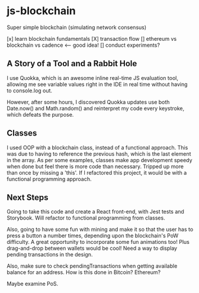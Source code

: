 # js-blockchain
Super simple blockchain (simulating network consensus)

[x] learn blockchain fundamentals
[X] transaction flow
[] ethereum vs blockchain vs cadence <-- good idea!
[] conduct experiments?

## A Story of a Tool and a Rabbit Hole
I use Quokka, which is an awesome inline real-time JS evaluation tool, allowing me see variable values right in the IDE in real time without having to console.log out.

However, after some hours, I discovered Quokka updates use both Date.now() and Math.random() and reinterpret my code every keystroke, which defeats the purpose.

## Classes
I used OOP with a blockchain class, instead of a functional approach. This was due to having to reference the previous hash, which is the last element in the array. As per some examples, classes make app development speedy when done but feel there is more code than necessary. Tripped up more than once by missing a 'this'.  If I refactored this project, it would be with a functional programming approach.

## Next Steps
Going to take this code and create a React front-end, with Jest tests and Storybook. Will refactor to functional programming from classes.

Also, going to have some fun with mining and make it so that the user has to press a button a number times, depending upon the blockchain's PoW difficulty. A great opportunity to incorporate some fun animations too! Plus drag-and-drop between wallets would be cool! Need a way to display pending transactions in the design.

Also, make sure to check pendingTransactions when getting available balance for an address. How is this done in Bitcoin? Ethereum?

Maybe examine PoS.
